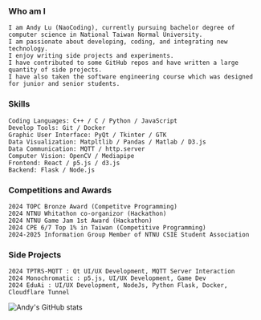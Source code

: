 ### Who am I 
```
I am Andy Lu (NaoCoding), currently pursuing bachelor degree of computer science in National Taiwan Normal University. 
I am passionate about developing, coding, and integrating new technology. 
I enjoy writing side projects and experiments. 
I have contributed to some GitHub repos and have written a large quantity of side projects. 
I have also taken the software engineering course which was designed for junior and senior students. 
```

### Skills
```
Coding Languages: C++ / C / Python / JavaScript 
Develop Tools: Git / Docker 
Graphic User Interface: PyQt / Tkinter / GTK 
Data Visualization: Matpltlib / Pandas / Matlab / D3.js 
Data Communication: MQTT / http.server 
Computer Vision: OpenCV / Mediapipe 
Frontend: React / p5.js / d3.js 
Backend: Flask / Node.js 
```

### Competitions and Awards
```
2024 TOPC Bronze Award (Competitve Programming) 
2024 NTNU Whitathon co-organizor (Hackathon) 
2024 NTNU Game Jam 1st Award (Hackathon) 
2024 CPE 6/7 Top 1% in Taiwan (Competitive Programming) 
2024-2025 Information Group Member of NTNU CSIE Student Association 
```

### Side Projects
```
2024 TPTRS-MQTT : Qt UI/UX Development, MQTT Server Interaction 
2024 Monochromatic : p5.js, UI/UX Development, Game Dev 
2024 EduAi : UI/UX Development, NodeJs, Python Flask, Docker, Cloudflare Tunnel 
```


![Andy's GitHub stats](https://github-readme-stats.vercel.app/api?username=naocoding&show_icons=true&theme=cobalt)





